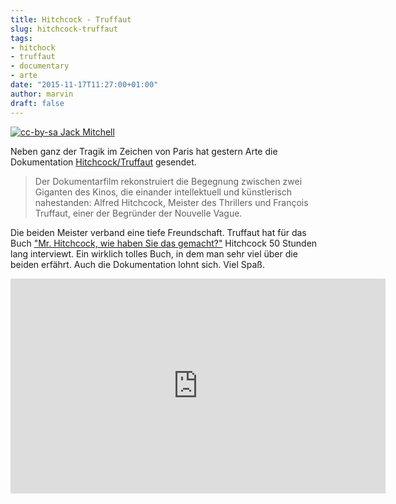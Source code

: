 ```yaml
---
title: Hitchcock - Truffaut
slug: hitchcock-truffaut
tags:
- hitchock
- truffaut
- documentary
- arte
date: "2015-11-17T11:27:00+01:00"
author: marvin
draft: false
---
```

[![cc-by-sa Jack Mitchell](/images/hitchcock.jpg)](https://de.wikipedia.org/wiki/Datei:Alfred_Hitchcock_by_Jack_Mitchell.jpg)

Neben ganz der Tragik im Zeichen von Paris hat gestern Arte die Dokumentation [Hitchcock/Truffaut](http://www.arte.tv/guide/de/053420-000-A/hitchcock-truffaut) gesendet.

> Der Dokumentarfilm rekonstruiert die Begegnung zwischen zwei Giganten des Kinos, die einander intellektuell und künstlerisch nahestanden: Alfred Hitchcock, Meister des Thrillers und François Truffaut, einer der Begründer der Nouvelle Vague.

Die beiden Meister verband eine tiefe Freundschaft. Truffaut hat für das Buch ["Mr. Hitchcock, wie haben Sie das gemacht?"](https://de.wikipedia.org/wiki/Mr._Hitchcock,_wie_haben_Sie_das_gemacht%3F) Hitchcock 50 Stunden lang interviewt. Ein wirklich tolles Buch, in dem man sehr viel über die beiden erfährt. Auch die Dokumentation lohnt sich. Viel Spaß.

<iframe src="http://www.arte.tv/guide/de/embed/053420-000/medium" allowfullscreen="true" style="width: 600px; height: 344px;" frameborder="0"></iframe>
